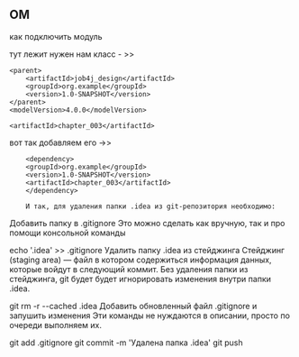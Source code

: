 ## OM
как подключить модуль

тут лежит нужен нам класс - >>

    <parent>
        <artifactId>job4j_design</artifactId>
        <groupId>org.example</groupId>
        <version>1.0-SNAPSHOT</version>
    </parent>
    <modelVersion>4.0.0</modelVersion>

    <artifactId>chapter_003</artifactId>
    

вот так добавляем его ->>

        <dependency>
        <groupId>org.example</groupId>
        <version>1.0-SNAPSHOT</version>
        <artifactId>chapter_003</artifactId>
        </dependency>
        
        И так, для удаления папки .idea из git-репозитория необходимо:

Добавить папку в .gitignore
Это можно сделать как вручную, так и про помощи консольной команды

echo '.idea' >> .gitignore
Удалить папку .idea из стейджинга
Стейджинг (staging area) — файл в котором содержиться информация данных, которые войдут в следующий коммит. Без удаления папки из стейджинга, git будет будет игнорировать изменения внутри папки .idea.

git rm -r --cached .idea
Добавить обновленный файл .gitignore и запушить изменения
Эти команды не нуждаются в описании, просто по очереди выполняем их.

git add .gitignore
git commit -m 'Удалена папка .idea'
git push
